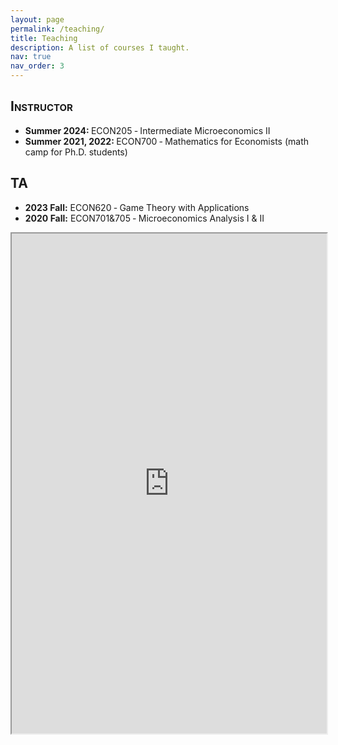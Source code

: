 ```yaml
---
layout: page
permalink: /teaching/
title: Teaching
description: A list of courses I taught.
nav: true
nav_order: 3
---
```


<h2 style="font-variant: small-caps;">Instructor</h2>

* <b>Summer 2024: </b> ECON205 ‑ Intermediate Microeconomics II 
* <b>Summer 2021, 2022: </b> ECON700 ‑ Mathematics for Economists (math camp for Ph.D. students)

<h2 style="font-variant: small-caps;">TA</h2>

* <b>2023 Fall:</b> ECON620 ‑ Game Theory with Applications 
* <b>2020 Fall:</b> ECON701&705 ‑ Microeconomics Analysis I & II 

<div style="width:100%; height:800">
<iframe src="https://1drv.ms/w/c/c99c347cb6a10c51/IQNLy5ZN9LboSKO8Pro6jqNxAUiR6lTKkoJYo5GKEq6Gn9M?em=2" width="100%" height="800">
</iframe>
</div>